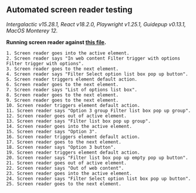 ## Automated screen reader testing

_Intergalactic v15.28.1, React v18.2.0, Playwright v1.25.1,
Guidepup v0.13.1, MacOS Monterey 12._

**Running screen reader against [this file](https://github.com/semrush/intergalactic/blob/master/website/docs/components/filter-trigger/examples/select.tsx).**

```
1. Screen reader goes into the active element.
2. Screen reader says "In web content Filter trigger with options Filter trigger with options".
3. Screen reader goes to the next element.
4. Screen reader says "Filter Select option list box pop up button".
5. Screen reader triggers element default action.
6. Screen reader goes to the next element.
7. Screen reader says "List of options list box".
8. Screen reader goes to the next element.
9. Screen reader goes to the next element.
10. Screen reader triggers element default action.
11. Screen reader says "Option 3 group Filter list box pop up group".
12. Screen reader goes out of active element.
13. Screen reader says "Filter list box pop up group".
14. Screen reader goes into the active element.
15. Screen reader says "Option 3".
16. Screen reader triggers element default action.
17. Screen reader goes to the next element.
18. Screen reader says "Option 3 button".
19. Screen reader triggers element default action.
20. Screen reader says "Filter list box pop up empty pop up button".
21. Screen reader goes out of active element.
22. Screen reader says "Out of web content".
23. Screen reader goes into the active element.
24. Screen reader says "Filter Select option list box pop up button".
25. Screen reader goes to the next element.
```
